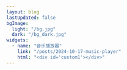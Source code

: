 ```yaml
---
layout: blog
lastUpdated: false
bgImage:
  light: "/bg.jpg"
  dark: "/bg_dark.jpg"
widgets:
  - name: "音乐播放器"
    link: "/posts/2024-10-17-music-player"
    html: "<div id='custom1'></div>"
---
```


<script setup>
import { onMounted, onUnmounted, ref } from 'vue';
onMounted(async () => {
    await import('aplayer/dist/APlayer.min.css');
    const APlayer = (await import('aplayer')).default;
    const ap = new APlayer({
        container: document.getElementById('custom1'),
        theme:'var(--vp-c-brand-1)',
        audio: [{
            name: '孤独患者',
            artist: '陈奕迅',
            url: 'http://music.163.com/song/media/outer/url?id=64093.mp3',
            cover: 'http://p1.music.126.net/1qr8a9G8pWEMoruLJaBv8A==/109951169014564421.jpg?param=640y300'
        },
        {
            title: '泪桥',
            author: 'AI陶喆 / 伍佰',
            url: 'http://music.163.com/song/media/outer/url?id=2602320199.mp3',
            pic: 'https://p1.music.126.net/yhIdL8Ez0tCvTN1BCYNePQ==/109951169670480040.jpg?param=300x300'
        },
        {
            title: '打上花火',
            author: 'Daoko / 八爷',
            url: 'http://music.163.com/song/media/outer/url?id=496869422.mp3',
            pic: 'http://p2.music.126.net/ZUCE_1Tl_hkbtamKmSNXEg==/109951163009282836.jpg?param=300x300'
        },]
    });
});
</script>
